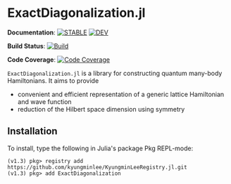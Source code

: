 # ExactDiagonalization.jl

**Documentation**: [![**STABLE**][docs-stable-img]][docs-stable-url] [![**DEV**][docs-dev-img]][docs-dev-url]

**Build Status**: [![Build][githubaction-img]][githubaction-url]

**Code Coverage**: [![Code Coverage][codecov-img]][codecov-url]

`ExactDiagonalization.jl` is a library for constructing quantum many-body Hamiltonians. It aims to provide
- convenient and efficient representation of a generic lattice Hamiltonian and wave function
- reduction of the Hilbert space dimension using symmetry

## Installation

To install, type the following in Julia's package Pkg REPL-mode:
```julia-repl
(v1.3) pkg> registry add https://github.com/kyungminlee/KyungminLeeRegistry.jl.git
(v1.3) pkg> add ExactDiagonalization
```

[docs-stable-img]: https://img.shields.io/badge/docs-stable-blue.svg
[docs-stable-url]: http://kyungminlee.org/ExactDiagonalization.jl/stable
[docs-dev-img]: https://img.shields.io/badge/docs-dev-blue.svg
[docs-dev-url]: http://kyungminlee.org/ExactDiagonalization.jl/dev

[githubaction-img]: https://github.com/kyungminlee/ExactDiagonalization.jl/workflows/Build/badge.svg
[githubaction-url]: https://github.com/kyungminlee/ExactDiagonalization.jl/actions?query=workflow%3ABuild

[codecov-img]: https://codecov.io/gh/kyungminlee/ExactDiagonalization.jl/branch/master/graph/badge.svg
[codecov-url]: https://codecov.io/gh/kyungminlee/ExactDiagonalization.jl
